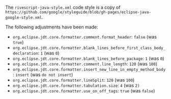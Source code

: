 The `rivescript-java-style.xml` code style is a copy of `https://github.com/google/styleguide/blob/gh-pages/eclipse-java-google-style.xml`.

The following adjustments have been made:

 * `org.eclipse.jdt.core.formatter.comment.format_header`: `false` (was `true`)
 * `org.eclipse.jdt.core.formatter.blank_lines_before_first_class_body_declaration`: `1` (was `0`)
 * `org.eclipse.jdt.core.formatter.blank_lines_before_package`: `1` (was `0`)
 * `org.eclipse.jdt.core.formatter.comment.line_length`: `120` (was `100`)
 * `org.eclipse.jdt.core.formatter.insert_new_line_in_empty_method_body`: `insert` (was `do not insert`)
 * `org.eclipse.jdt.core.formatter.lineSplit`: `120` (was `100`)
 * `org.eclipse.jdt.core.formatter.tabulation.size`: `4` (was `2)`
 * `org.eclipse.jdt.core.formatter.use_on_off_tags`: `true` (was `false`)
